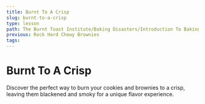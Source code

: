 ```yaml
---
title: Burnt To A Crisp
slug: burnt-to-a-crisp
type: lesson
path: The Burnt Toast Institute/Baking Disasters/Introduction To Baking Disasters/Cookies And Brownies/Burnt To A Crisp
previous: Rock Hard Chewy Brownies
tags:
---
```


# Burnt To A Crisp

Discover the perfect way to burn your cookies and brownies to a crisp, leaving them blackened and smoky for a unique flavor experience.
